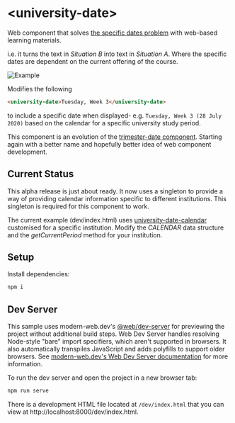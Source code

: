 # \<university-date> 

Web component that solves [the specific dates problem](https://djon.es/blog/2021/03/06/do-the-little-things-matter-in-design-for-learning/#specific-dates) with web-based learning materials.

i.e. it turns the text in _Situation B_ into text in _Situation A_. Where the specific dates are dependent on the current offering of the course.

![Example](https://i2.wp.com/djplaner.github.io/memex/share/blog/2021-03-06-10-04-55.png)

Modifies the following
```html
<university-date>Tuesday, Week 3</university-date>
```

to include a specific date when displayed- e.g. ```Tuesday, Week 3 (28 July 2020)``` based on the calendar for a specific university study period.

This component is an evolution of the [trimester-date component](https://github.com/djplaner/trimester-date#readme). Starting again with a better name and hopefully better idea of web component development.

## Current Status

This alpha release is just about ready. It now uses a singleton to provide a way of providing calendar information specific to different institutions. This singleton is required for this component to work.

The current example (dev/index.html) uses [university-date-calendar](https://github.com/djplaner/university-date-calendar) customised for a specific institution. Modify the *CALENDAR* data structure and the *getCurrentPeriod* method for your institution.

## Setup

Install dependencies:

```bash
npm i
```

## Dev Server

This sample uses modern-web.dev's [@web/dev-server](https://www.npmjs.com/package/@web/dev-server) for previewing the project without additional build steps. Web Dev Server handles resolving Node-style "bare" import specifiers, which aren't supported in browsers. It also automatically transpiles JavaScript and adds polyfills to support older browsers. See [modern-web.dev's Web Dev Server documentation](https://modern-web.dev/docs/dev-server/overview/) for more information.

To run the dev server and open the project in a new browser tab:

```bash
npm run serve
```

There is a development HTML file located at `/dev/index.html` that you can view at http://localhost:8000/dev/index.html.
